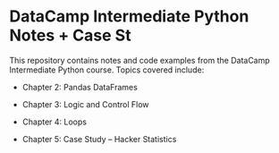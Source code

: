 # DataCamp Intermediate Python Notes + Case St

This repository contains notes and code examples from the DataCamp Intermediate Python course. Topics covered include:

- Chapter 2: Pandas DataFrames

- Chapter 3: Logic and Control Flow

- Chapter 4: Loops

- Chapter 5: Case Study – Hacker Statistics
